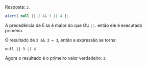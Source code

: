 Resposta: `3`.

```js run
alert( null || 2 && 3 || 4 );
```

A precedência de E `&&` é maior do que OU `||`. então ele é executado primeiro.

O resultado de `2 && 3 = 3`, então a expressão se torna:

```
null || 3 || 4
```

Agora o resultado é o primeiro valor verdadeiro: `3`.
